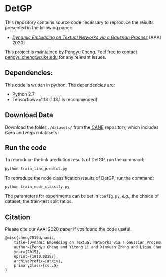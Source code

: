 # DetGP

This repository contains source code necessary to reproduce the results presented in the following paper:
* [*Dynamic Embedding on Textual Networks via a Gaussian Process*](https://arxiv.org/abs/1910.02187) (AAAI 2020)

This project is maintained by [Pengyu Cheng](https://linear95.github.io/). Feel free to contact pengyu.cheng@duke.edu for any relevant issues.

## Dependencies: 
This code is written in python. The dependencies are:
* Python 2.7
* Tensorflow>=1.13 (1.13.1 is recommended)

## Download Data
Download the folder `./datasets/` from the [CANE](https://github.com/thunlp/CANE) repository, which includes *Cora* and *HepTh* datasets.

## Run the code
To reproduce the link prediction results of DetGP, run the command:
```
python train_link_predict.py
```

To reproduce the node classification results of DetGP, run the command:
```
python train_node_classify.py
```

The parameters for experiments can be set in `config.py`, *e.g.*, the choice of dataset, the train-test split ratios.

## Citation 
Please cite our AAAI 2020 paper if you found the code useful.

```latex
@misc{cheng2019dynamic,
    title={Dynamic Embedding on Textual Networks via a Gaussian Process},
    author={Pengyu Cheng and Yitong Li and Xinyuan Zhang and Liqun Cheng and David Carlson and Lawrence Carin},
    year={2019},
    eprint={1910.02187},
    archivePrefix={arXiv},
    primaryClass={cs.LG}
}
```

